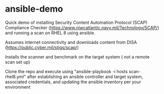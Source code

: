 # ansible-demo
Quick demo of installing Security Content Automation Protocol (SCAP) Compliance Checker (https://www.niwcatlantic.navy.mil/Technology/SCAP/) and running a scan on RHEL 8 using ansible.

Assumes internet connectivity and downloads content from DISA (https://public.cyber.mil/stigs/scap/)

Installs the scanner and benchmark on the target system ( not a remote scan set up)

Clone the repo and execute using "ansible-playbook -i hosts scan-rhel8.yml" after establishing an ansible controller and target system, associated credentials, and updating the ansible inventory per your environment
